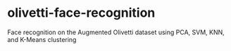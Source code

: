 # olivetti-face-recognition
 Face recognition on the Augmented Olivetti dataset using PCA, SVM, KNN, and K-Means clustering
